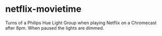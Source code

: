 # netflix-movietime
Turns of a Philips Hue Light Group when playing Netflix on a Chromecast after 8pm. When paused the lights are dimmed.
